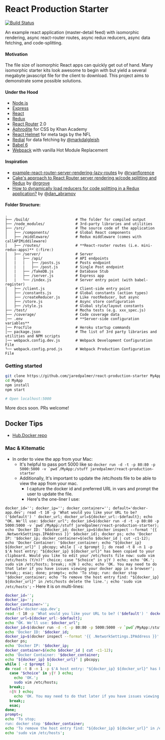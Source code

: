 # React Production Starter

[![Build Status](https://travis-ci.org/jaredpalmer/react-production-starter.svg?branch=master)](https://travis-ci.org/jaredpalmer/react-production-starter)

An example react application (master-detail feed) with isomorphic rendering, async react-router routes, async redux reducers, async data fetching, and code-splitting.

#### Motivation
The file size of isomorphic React apps can quickly get out of hand. Many isomorphic starter kits look awesome to begin with but yield a several megabyte javascript file for the client to download. This project aims to demonstrate some possible solutions.

#### Under the Hood
 - [Node.js](https://nodejs.org/en/)
 - [Express](https://github.com/expressjs/express)
 - [React](https://github.com/facebook/react)
 - [Redux](https://github.com/reactjs/redux)
 - [React Router](https://github.com/reactjs/react-router) 2.0
 - [Aphrodite](https://github.com/Khan/aphrodite) for CSS by Khan Academy
 - [React Helmet](https://github.com/nfl/react-helmet) for meta tags by the NFL
 - [Redial](https://github.com/markdalgleish/redial) for data fetching by [@markdalgleish](https://twitter.com/markdalgleish)
 - [Babel 6](https://github.com/babel/babel)
 - [Webpack](https://github.com/webpack/webpack) with vanilla Hot Module Replacement

#### Inspiration
 - [example-react-router-server-rendering-lazy-routes](https://github.com/ryanflorence/example-react-router-server-rendering-lazy-routes) by [@ryanflorence](https://twitter.com/ryanflorence)
 - [Cake's approach to React Router server rendering w/code splitting and Redux](https://gist.github.com/rgrove/3e612aa366541845161c) by [@rgrove](https://twitter.com/yaypie)
 - [How to dynamically load reducers for code splitting in a Redux application?](http://stackoverflow.com/questions/32968016/how-to-dynamically-load-reducers-for-code-splitting-in-a-redux-application) by [@dan_abramov](https://twitter.com/dan_abramov)

#### Folder Structure:
```
.
├── /build/                     # The folder for compiled output
├── /node_modules/              # 3rd-party libraries and utilities
├── /src/                       # The source code of the application
│   ├── /components/            # Global React components
│   ├── /middleware/            # Redux middleware (comes with callAPIMiddileware)
│   ├── /routes/                # **React-router routes (i.e. mini-redux-apps)** (:fire:)
│   ├── /server/                # Server
│   |   ├── /api/               # API endpoints
│   |   |   ├── /posts.js       # Posts endpoint
│   |   |   ├── /post.js        # Single Post endpoint
│   |   ├── /fakeDB.js          # Database Stub
│   |   ├── /server.js          # Express app
│   |   └── /index.js           # Server entry point (with babel-register)
│   ├── /client.js              # Client-side entry point
│   ├── /constants.js           # Global constants (action types)
│   ├── /createReducer.js       # Like rootReducer, but async
│   ├── /store.js               # Async store configuration
│   ├── /style.js               # Global style/layout constants
├── /test/                      # Mocha tests (e.g. xxx_spec.js)
├── /coverage/                  # Code coverage data
│── .env                        # **Server-side configuration variables**
│── Procfile                    # Heroku startup commands
│── package.json                # The list of 3rd party libraries and utilities and NPM scripts
│── webpack.config.dev.js       # Webpack Development Configuration File
└── webpack.config.prod.js      # Webpack Production Configuration File
```

### Getting started
```bash
git clone https://github.com/jaredpalmer/react-production-starter MyApp
cd MyApp
npm install
npm start

# Open localhost:5000
```

More docs soon. PRs welcome!

## Docker Tips
 - [Hub.Docker repo](https://hub.docker.com/r/jaredpalmer/react-production-starter/)

### Mac & Kitematic
 - In order to view the app from your Mac:
   - It's helpful to pass port 5000 like so 
```docker run -d -t -p 80:80 -p 5000:5000 -v `pwd`/MyApp:/stuff jaredpalmer/react-production-starter```
   - Additionally, It's important to update the /etc/hosts file to be able to view the app from your mac.
     - I capture the docker id and preferred URL in vars and prompt the user to update the file. 
     - Here's the one-liner I use:

```docker_id=''; docker_ip=''; docker_container=''; default='docker-app.dev'; read -t 10 -p 'What would you like your URL to be? ('$default') ' docker_url; docker_url=${docker_url:-$default}; echo "OK. We'll use: $docker_url"; docker_id=$(docker run -d -t -p 80:80 -p 5000:5000 -v `pwd`/MyApp:/stuff jaredpalmer/react-production-starter); echo 'Docker ID: '$docker_id; docker_ip=$(docker inspect --format '{{ .NetworkSettings.IPAddress }}' $docker_id); docker ps; echo 'Docker IP: '$docker_ip; docker_container=$(echo $docker_id | cut -c1-12); echo 'Docker Container: '$docker_container; echo "${docker_ip} ${docker_url}" | pbcopy; while [ -z $prompt ]; do read -t 8 -n 1 -p $'A host entry: "${docker_ip} ${docker_url}" has been copied to your clipboard. Would you like to edit your /etc/hosts file now: sudo vim /etc/hosts (Y/n)?' choice; case "$choice" in y|Y ) echo; echo 'OK.'; sudo vim /etc/hosts; break;; n|N ) echo; echo 'OK. You may need to do that later if you have issues viewing your docker app in a browser'; break;; esac; done; prompt=; echo 'To stop; run: docker stop '$docker_container; echo 'To remove the host entry find: "${docker_ip} ${docker_url}" in /etc/hosts delete the line.'; echo 'sudo vim /etc/hosts';```
     - Here it is on multi-lines:
```bash
docker_id=''; 
docker_ip=''; 
docker_container=''; 
default='docker-app.dev'; 
read -t 10 -p 'What would you like your URL to be? ('$default') ' docker_url; 
docker_url=${docker_url:-$default};
echo "OK. We'll use: $docker_url";
docker_id=$(docker run -d -t -p 80:80 -p 5000:5000 -v `pwd`/MyApp:/stuff jaredpalmer/react-production-starter);
echo 'Docker ID: '$docker_id;
docker_ip=$(docker inspect --format '{{ .NetworkSettings.IPAddress }}' $docker_id);
docker ps;
echo 'Docker IP: '$docker_ip;
docker_container=$(echo $docker_id | cut -c1-12);
echo 'Docker Container: '$docker_container;
echo "${docker_ip} ${docker_url}" | pbcopy;
while [ -z $prompt ];
do read -t 8 -n 1 -p $'A host entry: "${docker_ip} ${docker_url}" has been copied to your clipboard. Would you like to edit your /etc/hosts file now: sudo vim /etc/hosts (Y/n)?' choice;
  case "$choice" in y|Y ) echo;
    echo 'OK.';
    sudo vim /etc/hosts;
  break;;
  n|N ) echo;
    echo 'OK. You may need to do that later if you have issues viewing your docker app in a browser';
  break;;
  esac;
done;
prompt=;
echo 'To stop;
run: docker stop '$docker_container;
echo 'To remove the host entry find: "${docker_ip} ${docker_url}" in /etc/hosts delete the line.';
echo 'sudo vim /etc/hosts';
```
